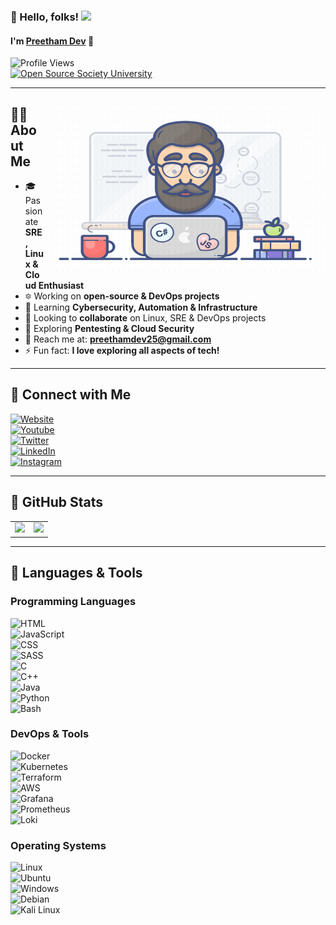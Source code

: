 ### **🚀 Hello, folks!** <img src="https://raw.githubusercontent.com/MartinHeinz/MartinHeinz/master/wave.gif" width="30px">  
#### **I'm [Preetham Dev](https://linktr.ee/Macronol5) 🚀**  
![Profile Views](https://komarev.com/ghpvc/?username=Macronol5&color=brightgreen&style=plastic&label=PROFILE+VIEWS)  
[![Open Source Society University](https://img.shields.io/badge/OSSU-computer--science-blue.svg)](https://github.com/ossu/computer-science)  

---

<img align="right" alt="GIF" src="https://github.com/Macronol5/Macronol5/blob/main/programmer.gif?raw=true" width="450" height="280" />

## **👨‍💻 About Me**  
- 🎓 Passionate **SRE, Linux & Cloud Enthusiast**  
- 🔯 Working on **open-source & DevOps projects**  
- 🌱 Learning **Cybersecurity, Automation & Infrastructure**  
- 👯 Looking to **collaborate** on Linux, SRE & DevOps projects  
- 🤔 Exploring **Pentesting & Cloud Security**  
- 📧 Reach me at: **preethamdev25@gmail.com**  
- ⚡ Fun fact: **I love exploring all aspects of tech!**  

---

## **💼 Connect with Me**  
[![Website](https://img.shields.io/badge/Website-000000?style=for-the-badge&logo=About.me&logoColor=white)](https://linktr.ee/Macronol5)  
[![Youtube](https://img.shields.io/badge/YouTube-%23FF0000.svg?style=for-the-badge&logo=YouTube&logoColor=white)](https://github.com/Macronol5)  
[![Twitter](https://img.shields.io/badge/Twitter-1DA1F2?style=for-the-badge&logo=Twitter&logoColor=white)](https://twitter.com/preethamDev7)  
[![LinkedIn](https://img.shields.io/badge/LinkedIn-0077B5?style=for-the-badge&logo=LinkedIn&logoColor=white)](https://linkedin.com/in/pdtb)  
[![Instagram](https://img.shields.io/badge/Instagram-E4405F?style=for-the-badge&logo=Instagram&logoColor=white)](https://instagram.com/clex_marto)  

---

## **💪 GitHub Stats**  
<table>
  <tr>
    <td><img src="https://github-readme-stats.vercel.app/api?username=Macronol5&count_private=true&show_icons=true&theme=radical&include_all_commits=true"></td>
    <td><img src="https://streak-stats.demolab.com/?user=Macronol5&theme=radical" /></td>
  </tr>
</table>  

---

## **🚀 Languages & Tools**  

### **Programming Languages**  
![HTML](https://img.shields.io/badge/HTML-E34F26?style=for-the-badge&logo=html5&logoColor=white)  
![JavaScript](https://img.shields.io/badge/JavaScript-F7DF1E?style=for-the-badge&logo=javascript&logoColor=black)  
![CSS](https://img.shields.io/badge/CSS-1572B6?style=for-the-badge&logo=css3&logoColor=white)  
![SASS](https://img.shields.io/badge/SASS-CC6699?style=for-the-badge&logo=sass&logoColor=white)  
![C](https://img.shields.io/badge/C-A8B9CC?style=for-the-badge&logo=c&logoColor=black)  
![C++](https://img.shields.io/badge/C++-00599C?style=for-the-badge&logo=cplusplus&logoColor=white)  
![Java](https://img.shields.io/badge/Java-007396?style=for-the-badge&logo=java&logoColor=white)  
![Python](https://img.shields.io/badge/Python-3776AB?style=for-the-badge&logo=python&logoColor=white)  
![Bash](https://img.shields.io/badge/Bash-4EAA25?style=for-the-badge&logo=gnu-bash&logoColor=white)  

### **DevOps & Tools**  
![Docker](https://img.shields.io/badge/Docker-2496ED?style=for-the-badge&logo=docker&logoColor=white)  
![Kubernetes](https://img.shields.io/badge/Kubernetes-326CE5?style=for-the-badge&logo=kubernetes&logoColor=white)  
![Terraform](https://img.shields.io/badge/Terraform-623CE4?style=for-the-badge&logo=terraform&logoColor=white)  
![AWS](https://img.shields.io/badge/AWS-232F3E?style=for-the-badge&logo=amazon-aws&logoColor=white)  
![Grafana](https://img.shields.io/badge/Grafana-F46800?style=for-the-badge&logo=grafana&logoColor=white)  
![Prometheus](https://img.shields.io/badge/Prometheus-E6522C?style=for-the-badge&logo=prometheus&logoColor=white)  
![Loki](https://img.shields.io/badge/Loki-FFA500?style=for-the-badge&logo=loki&logoColor=white)  

### **Operating Systems**  
![Linux](https://img.shields.io/badge/Linux-FCC624?style=for-the-badge&logo=linux&logoColor=black)  
![Ubuntu](https://img.shields.io/badge/Ubuntu-E95420?style=for-the-badge&logo=ubuntu&logoColor=white)  
![Windows](https://img.shields.io/badge/Windows-0078D6?style=for-the-badge&logo=windows&logoColor=white)  
![Debian](https://img.shields.io/badge/Debian-A81D33?style=for-the-badge&logo=debian&logoColor=white)  
![Kali Linux](https://img.shields.io/badge/Kali_Linux-557C94?style=for-the-badge&logo=kalilinux&logoColor=white)  
